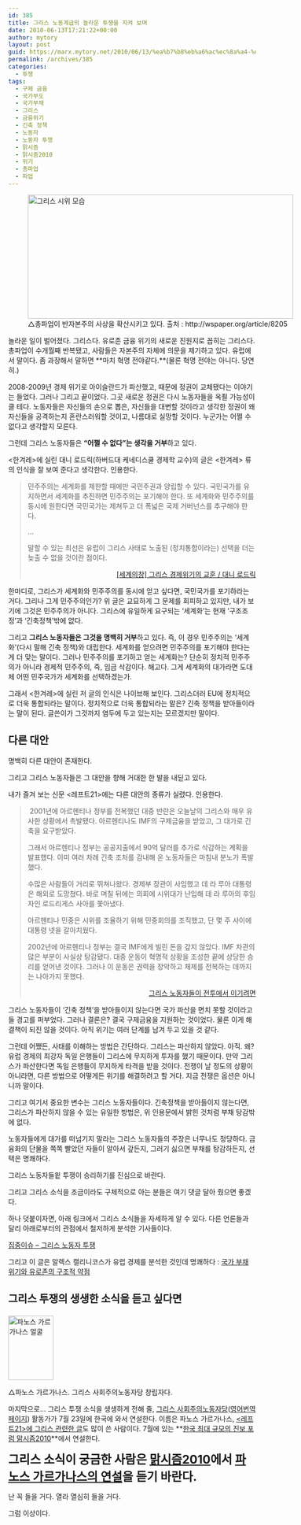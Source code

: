 ```yaml
---
id: 385
title: 그리스 노동계급의 놀라운 투쟁을 지켜 보며
date: 2010-06-13T17:21:22+00:00
author: mytory
layout: post
guid: https://marx.mytory.net/2010/06/13/%ea%b7%b8%eb%a6%ac%ec%8a%a4-%eb%85%b8%eb%8f%99%ea%b3%84%ea%b8%89%ec%9d%98-%eb%86%80%eb%9d%bc%ec%9a%b4-%ed%88%ac%ec%9f%81%ec%9d%84-%ec%a7%80%ec%bc%9c-%eb%b3%b4%eb%a9%b0/
permalink: /archives/385
categories:
  - 투쟁
tags:
  - 구제 금융
  - 국가부도
  - 국가부채
  - 그리스
  - 금융위기
  - 긴축 정책
  - 노동자
  - 노동자 투쟁
  - 맑시즘
  - 맑시즘2010
  - 위기
  - 총파업
  - 파업
---
```

<figure style="width: 540px" class="wp-caption aligncenter"><img src="https://marx.mytory.net/wp-content/uploads/1/cfile29.uf.114FD9104C150DABD2164B.jpg" width="540" height="252" alt="그리스 시위 모습" filename="cfile29.uf.114FD9104C150DABD2164B.jpg" filemime="" /><figcaption class="wp-caption-text">△총파업이 반자본주의 사상을 확산시키고 있다. 출처 : http://wspaper.org/article/8205</figcaption></figure>놀라운 일이 벌어졌다. 그리스다. 유로존 금융 위기의 새로운 진원지로 꼽히는 그리스다. 총파업이 수개월째 반복됐고, 사람들은 자본주의 자체에 의문을 제기하고 있다. 유럽에서 말이다. 좀 과장해서 말하면 **마치 혁명 전야같다.**(물론 혁명 전야는 아니다. 당연히.)

2008-2009년 경제 위기로 아이슬란드가 파산했고, 때문에 정권이 교체됐다는 이야기는 들었다. 그러나 그리고 끝이었다. 그곳 새로운 정권은 다시 노동자들을 옥죌 가능성이 클 테다. 노동자들은 자신들의 손으로 뽑은, 자신들을 대변할 것이라고 생각한 정권이 왜 자신들을 공격하는지 혼란스러워할 것이고, 나름대로 실망할 것이다. 누군가는 어쩔 수 없다고 생각할지 모른다.

그런데 그리스 노동자들은 **&#8220;어쩔 수 없다&#8221;는 생각을 거부**하고 있다.

&lt;한겨레&gt;에 실린&nbsp;대니 로드릭(하버드대 케네디스쿨 경제학 교수)의 글은 &lt;한겨레&gt; 류의 인식을 잘 보여 준다고 생각한다. 인용한다.

> 민주주의는 세계화를 제한할 때에만 국민주권과 양립할 수 있다. 국민국가를 유지하면서 세계화를 추진하면 민주주의는 포기해야 한다. 또 세계화와 민주주의를 동시에 원한다면 국민국가는 제쳐두고 더 폭넓은 국제 거버넌스를 추구해야 한다.
> 
> …
> 
> 말할 수 있는 최선은 유럽이 그리스 사태로 노출된 (정치통합이라는) 선택을 더는 늦출 수 없을 것이란 점이다. 
> 
> <p style="text-align: right; ">
>   <a href="http://www.hani.co.kr/arti/opinion/column/421734.html" target="_blank" title="[http://www.hani.co.kr/arti/opinion/column/421734.html]로 이동합니다.">[세계의창] 그리스 경제위기의 교훈 / 대니 로드릭</a>
> </p>

한마디로, 그리스가 세계화와 민주주의를 동시에 얻고 싶다면, 국민국가를 포기하라는 거다. 그리나 그게 민주주의인가? 위 글은 교묘하게 그 문제를 회피하고 있지만, 내가 보기에 그것은 민주주의가 아니다. 그리스에 유일하게 요구되는 &#8216;세계화&#8217;는 현재 &#8216;구조조정&#8217;과 &#8216;긴축정책&#8217;밖에 없다.

그리고 **그리스 노동자들은 그것을 명백히 거부**하고 있다. 즉, 이 경우 민주주의는 &#8216;세계화'(다시 말해 긴축 정책)와 대립한다. 세계화를 얻으려면 민주주의를 포기해야 한다는 게 더 맞는 말이다. 그러나 민주주의를 포기하고 얻는 세계화는? 단순히 정치적 민주주의가 아니라 경제적 민주주의, 즉, 임금 삭감이다. 해고다. 그게 세계화의 대가라면 도대체 어떤 민주국가가 세계화를 선택하겠는가.

그래서 &lt;한겨레&gt;에 실린 저 글의 인식은 나이브해 보인다. 그리스더러 EU에 정치적으로 더욱 통합되라는 말이다. 정치적으로 더욱 통합되라는 말은? 긴축 정책을 받아들이라는 말이 된다. 글쓴이가 그것까지 염두에 두고 있는지는 모르겠지만 말이다.

## 다른 대안

명백히 다른 대안이 존재한다. 

그리고 그리스 노동자들은 그 대안을 향해 거대한 한 발을 내딛고 있다.

내가 즐겨 보는 신문 &lt;레프트21&gt;에는 다른 대안의 종류가 실렸다. 인용한다.

> &nbsp;2001년에 아르헨티나 정부를 전복했던 대중 반란은 오늘날의 그리스와 매우 유사한 상황에서 촉발됐다. 아르헨티나도 IMF의 구제금융을 받았고, 그 대가로 긴축을 요구받았다.&nbsp;
> 
> 그래서 아르헨티나 정부는 공공지출에서 90억 달러를 추가로 삭감하는 계획을 발표했다. 이미 여러 차례 긴축 조처를 감내해 온 노동자들은 마침내 분노가 폭발했다.
> 
> 수많은 사람들이 거리로 뛰쳐나왔다. 경제부 장관이 사임했고 데 라 루아 대통령은 해외로 도망쳤다. 바로 며칠 뒤에는 의회에 시위대가 난입해 데 라 루아의 후임자인 로드리게스 사아를 쫓아냈다.
> 
> 아르헨티나 민중은 시위를 조율하기 위해 민중회의를 조직했고, 단 몇 주 사이에 대통령 넷을 갈아치웠다.&nbsp;
> 
> 2002년에 아르헨티나 정부는 결국 IMF에게 빌린 돈을 갚지 않았다. IMF 차관의 많은 부분이 사실상 탕감됐다. 대중 운동이 혁명적 상황을 조성한 끝에 상당한 승리를 얻어낸 것이다. 그러나 이 운동은 권력을 장악하고 체제를 전복하는 데까지는 나아가지 못했다.
> 
> <p style="text-align: right; ">
>   <a href="http://wspaper.org/article/8159" target="_blank" title="[http://wspaper.org/article/8159]로 이동합니다.">그리스 노동자들이 전투에서 이기려면</a>
> </p>

그리스 노동자들이 &#8216;긴축 정책&#8217;을 받아들이지 않는다면 국가 파산을 면치 못할 것이라고들 경고를 퍼부었다. 그러나 결론은? 결국 구제금융을 지원하는 것이었다. 물론 이게 해결책이 되진 않을 것이다. 아직 위기는 여러 단계를 남겨 두고 있을 것 같다.

그런데 어쨌든, 사태를 이해하는 방법은 간단하다. 그리스는 파산하지 않았다. 아직. 왜? 유럽 경제의 최강자 독일 은행들이 그리스에 무지하게 투자를 했기 때문이다. 만약 그리스가 파산한다면 독일 은행들이 무지하게 타격을 받을 것이다. 전쟁이 날 정도의 상황이 아니라면, 다른 방법으로 어떻게든 위기를 해결하려고 할 거다. 지금 전쟁은 옵션은 아니니까 말이다.

그리고 여기서 중요한 변수는 그리스 노동자들이다. 긴축정책을 받아들이지 않는다면, 그리스가 파산하지 않을 수 있는 유일한 방법은, 위 인용문에서 밝힌 것처럼 부채 탕감밖에 없다.

노동자들에게 대가를 떠넘기지 말라는 그리스 노동자들의 주장은 너무나도 정당하다. 금융화의 단물을 쪽쪽 빨았던 자들이 알아서 갚든지, 그러기 싫으면 부채를 탕감하든지, 선택은 명쾌하다.

그리스 노동자들읱 투쟁이 승리하기를 진심으로 바란다.

그리고 그리스 소식을 조금이라도 구체적으로 아는 분들은 여기 댓글 달아 줬으면 좋겠다.

하나 덧붙이자면, 아래 링크에서 그리스 소식들을 자세하게 알 수 있다. 다른 언론들과 달리 아래로부터의 관점에서 철저하게 분석한 기사들이다.

<a href="http://wspaper.org/6_issue.php?issue_no=69" target="_blank" title="[http://wspaper.org/6_issue.php?issue_no=69]로 이동합니다.">집중이슈 &#8211; 그리스 노동자 투쟁</a>

그리고 이 글은 알렉스 캘리니코스가 유럽 경제를 분석한 것인데 명쾌하다 :&nbsp;<a href="http://wspaper.org/article/8207" target="_blank" title="[http://wspaper.org/article/8207]로 이동합니다.">국가 부채 위기와 유로존의 구조적 약점</a> 

## 그리스 투쟁의 생생한 소식을 듣고 싶다면<figure style="width: 92px" class="wp-caption alignleft">

<img src="https://marx.mytory.net/wp-content/uploads/1/cfile1.uf.1335A9274C151319E77BF7.jpg" width="92" height="131" alt="파노스 가르가나스 얼굴" filename="cfile1.uf.1335A9274C151319E77BF7.jpg" filemime="" /><figcaption class="wp-caption-text">△파노스 가르가나스. 그리스 사회주의노동자당 창립자다.</figcaption></figure> 

마지막으로&#8230; 그리스 투쟁 소식을 생생하게 전해 줄, <a href="http://www.sek-ist.gr/" target="_blank" title="[http://www.sek-ist.gr/]로 이동합니다.">그리스 사회주의노동자당</a>(<a href="http://translate.google.co.kr/translate?hl=ko&sl=auto&tl=en&u=http://www.sek-ist.gr/" target="_blank" title="[http://translate.google.co.kr/translate?hl=ko&sl=auto&tl=en&u=http://www.sek-ist.gr/]로 이동합니다.">영어번역 페이지</a>) 활동가가 7월 23일에 한국에 와서 연설한다. 이름은 파노스 가르가나스,&nbsp;<a href="http://wspaper.org/3_search.php?keyword=%ED%8C%8C%EB%85%B8%EC%8A%A4+%EA%B0%80%EB%A5%B4%EA%B0%80%EB%82%98%EC%8A%A4" target="_blank" title="[http://wspaper.org/3_search.php?keyword=%ED%8C%8C%EB%85%B8%EC%8A%A4+%EA%B0%80%EB%A5%B4%EA%B0%80%EB%82%98%EC%8A%A4]로 이동합니다.">&lt;레프트21&gt;에 그리스 관련한 글</a>도 많이 쓴 사람이다. 7월에 있는&nbsp;**<a href="http://marxism.or.kr/2010/" target="_blank" title="[http://marxism.or.kr/2010/]로 이동합니다.">한국 최대 규모의 진보 포럼 맑시즘2010</a>**에서 연설한다.&nbsp;

**<span style="font-size: 18pt; ">그리스 소식이 궁금한 사람은 <a href="http://marxism.or.kr/2010/" target="_blank" title="[http://marxism.or.kr/2010/]로 이동합니다.">맑시즘2010</a>에서 <a href="http://marxism.or.kr/2010/speaker.php" target="_blank" title="[http://marxism.or.kr/2010/speaker.php]로 이동합니다.">파노스 가르가나스의 연설</a>을 듣기 바란다.</span>**

난 꼭 들을 거다. 열라 열심히 들을 거다.

그럼 이상이다.